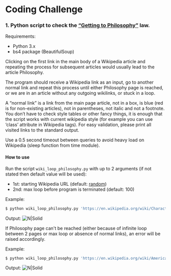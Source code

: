 # Coding Challenge

### 1. Python script to check the [“Getting to Philosophy”](https://en.wikipedia.org/wiki/Wikipedia:Getting_to_Philosophy) law.
Requirements:
  - Python 3.x
  - bs4 package (BeautifulSoup)

Clicking on the first link in the main body of a Wikipedia article and repeating the process for subsequent articles would usually lead to the article Philosophy.

The program should receive a Wikipedia link as an input, go to another normal link and repeat this process until either Philosophy page is reached, or we are in an article without any outgoing wikilinks, or stuck in a loop.

A “normal link” is a link from the main page article, not in a box, is blue (red is for non-existing articles), not in parentheses, not italic and not a footnote. You don’t have to check style tables or other fancy things, it is enough that the script works with current wikipedia style (for example you can use ‘class’ attribute in Wikipedia tags). For easy validation, please print all visited links to the standard output.

Use a 0.5 second timeout between queries to avoid heavy load on Wikipedia (sleep function from time module).

#### How to use
Run the script `wiki_loop_philosophy.py` with up to 2 arguments (if not stated then default value will be used):
  - 1st: starting Wikipedia URL (default: [random](https://en.wikipedia.org/wiki/Special:Random))
  - 2nd: max loop before program is terminated (default: 100)

Example:
```sh
$ python wiki_loop_philosophy.py 'https://en.wikipedia.org/wiki/Character_actor' 150
```

Output:
![N|Solid](https://i1.wp.com/joshsteveth.files.wordpress.com/2018/09/wiki_loop.png?ssl=1&w=450)

If Philosophy page can't be reached (either because of infinite loop between 2 pages or max loop or absence of normal links), an error will be raised accordingly.

Example:
```sh
$ python wiki_loop_philosophy.py 'https://en.wikipedia.org/wiki/American_football'
```
Output:
![N|Solid](https://i1.wp.com/joshsteveth.files.wordpress.com/2018/09/wiki_loop_error.png?ssl=1&w=450)
